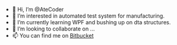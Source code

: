 - 👋 Hi, I’m @AteCoder
- 👀 I’m interested in automated test system for manufacturing.
- 🌱 I’m currently learning WPF and bushing up on dta structures.
- 💞️ I’m looking to collaborate on ...
- 📫 You can find me on [Bitbucket](https://bitbucket.org/davidhary/)



<!---
AteCoder/AteCoder is a ✨ special ✨ repository because its `README.md` (this file) appears on your GitHub profile.
You can click the Preview link to take a look at your changes.
--->
